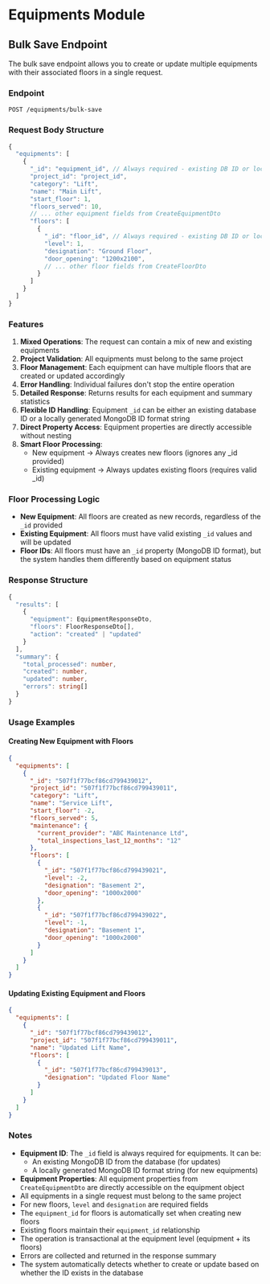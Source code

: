 # Equipments Module

## Bulk Save Endpoint

The bulk save endpoint allows you to create or update multiple equipments with their associated floors in a single request.

### Endpoint
```
POST /equipments/bulk-save
```

### Request Body Structure

```typescript
{
  "equipments": [
    {
      "_id": "equipment_id", // Always required - existing DB ID or locally generated MongoDB ID format
      "project_id": "project_id",
      "category": "Lift",
      "name": "Main Lift",
      "start_floor": 1,
      "floors_served": 10,
      // ... other equipment fields from CreateEquipmentDto
      "floors": [
        {
          "_id": "floor_id", // Always required - existing DB ID or locally generated MongoDB ID format
          "level": 1,
          "designation": "Ground Floor",
          "door_opening": "1200x2100",
          // ... other floor fields from CreateFloorDto
        }
      ]
    }
  ]
}
```

### Features

1. **Mixed Operations**: The request can contain a mix of new and existing equipments
2. **Project Validation**: All equipments must belong to the same project
3. **Floor Management**: Each equipment can have multiple floors that are created or updated accordingly
4. **Error Handling**: Individual failures don't stop the entire operation
5. **Detailed Response**: Returns results for each equipment and summary statistics
6. **Flexible ID Handling**: Equipment `_id` can be either an existing database ID or a locally generated MongoDB ID format string
7. **Direct Property Access**: Equipment properties are directly accessible without nesting
8. **Smart Floor Processing**: 
   - New equipment → Always creates new floors (ignores any _id provided)
   - Existing equipment → Always updates existing floors (requires valid _id)

### Floor Processing Logic

- **New Equipment**: All floors are created as new records, regardless of the `_id` provided
- **Existing Equipment**: All floors must have valid existing `_id` values and will be updated
- **Floor IDs**: All floors must have an `_id` property (MongoDB ID format), but the system handles them differently based on equipment status

### Response Structure

```typescript
{
  "results": [
    {
      "equipment": EquipmentResponseDto,
      "floors": FloorResponseDto[],
      "action": "created" | "updated"
    }
  ],
  "summary": {
    "total_processed": number,
    "created": number,
    "updated": number,
    "errors": string[]
  }
}
```

### Usage Examples

#### Creating New Equipment with Floors
```json
{
  "equipments": [
    {
      "_id": "507f1f77bcf86cd799439012",
      "project_id": "507f1f77bcf86cd799439011",
      "category": "Lift",
      "name": "Service Lift",
      "start_floor": -2,
      "floors_served": 5,
      "maintenance": {
        "current_provider": "ABC Maintenance Ltd",
        "total_inspections_last_12_months": "12"
      },
      "floors": [
        {
          "_id": "507f1f77bcf86cd799439021",
          "level": -2,
          "designation": "Basement 2",
          "door_opening": "1000x2000"
        },
        {
          "_id": "507f1f77bcf86cd799439022",
          "level": -1,
          "designation": "Basement 1",
          "door_opening": "1000x2000"
        }
      ]
    }
  ]
}
```

#### Updating Existing Equipment and Floors
```json
{
  "equipments": [
    {
      "_id": "507f1f77bcf86cd799439012",
      "project_id": "507f1f77bcf86cd799439011",
      "name": "Updated Lift Name",
      "floors": [
        {
          "_id": "507f1f77bcf86cd799439013",
          "designation": "Updated Floor Name"
        }
      ]
    }
  ]
}
```

### Notes

- **Equipment ID**: The `_id` field is always required for equipments. It can be:
  - An existing MongoDB ID from the database (for updates)
  - A locally generated MongoDB ID format string (for new equipments)
- **Equipment Properties**: All equipment properties from `CreateEquipmentDto` are directly accessible on the equipment object
- All equipments in a single request must belong to the same project
- For new floors, `level` and `designation` are required fields
- The `equipment_id` for floors is automatically set when creating new floors
- Existing floors maintain their `equipment_id` relationship
- The operation is transactional at the equipment level (equipment + its floors)
- Errors are collected and returned in the response summary
- The system automatically detects whether to create or update based on whether the ID exists in the database
